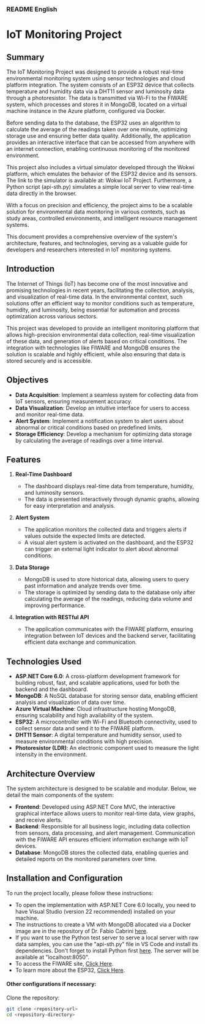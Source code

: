 ### README English

# IoT Monitoring Project

## Summary

The IoT Monitoring Project was designed to provide a robust real-time environmental monitoring system using sensor technologies and cloud platform integration. The system consists of an ESP32 device that collects temperature and humidity data via a DHT11 sensor and luminosity data through a photoresistor. The data is transmitted via Wi-Fi to the FIWARE system, which processes and stores it in MongoDB, located on a virtual machine instance in the Azure platform, configured via Docker.

Before sending data to the database, the ESP32 uses an algorithm to calculate the average of the readings taken over one minute, optimizing storage use and ensuring better data quality. Additionally, the application provides an interactive interface that can be accessed from anywhere with an internet connection, enabling continuous monitoring of the monitored environment.

This project also includes a virtual simulator developed through the Wokwi platform, which emulates the behavior of the ESP32 device and its sensors. The link to the simulator is available at: Wokwi IoT Project. Furthermore, a Python script (api-sth.py) simulates a simple local server to view real-time data directly in the browser.

With a focus on precision and efficiency, the project aims to be a scalable solution for environmental data monitoring in various contexts, such as study areas, controlled environments, and intelligent resource management systems.

This document provides a comprehensive overview of the system's architecture, features, and technologies, serving as a valuable guide for developers and researchers interested in IoT monitoring systems.

## Introduction

The Internet of Things (IoT) has become one of the most innovative and promising technologies in recent years, facilitating the collection, analysis, and visualization of real-time data. In the environmental context, such solutions offer an efficient way to monitor conditions such as temperature, humidity, and luminosity, being essential for automation and process optimization across various sectors.

This project was developed to provide an intelligent monitoring platform that allows high-precision environmental data collection, real-time visualization of these data, and generation of alerts based on critical conditions. The integration with technologies like FIWARE and MongoDB ensures the solution is scalable and highly efficient, while also ensuring that data is stored securely and is accessible.

## Objectives

- **Data Acquisition**: Implement a seamless system for collecting data from IoT sensors, ensuring measurement accuracy.
- **Data Visualization**: Develop an intuitive interface for users to access and monitor real-time data.
- **Alert System**: Implement a notification system to alert users about abnormal or critical conditions based on predefined limits.
- **Storage Efficiency**: Develop a mechanism for optimizing data storage by calculating the average of readings over a time interval.

## Features

1. **Real-Time Dashboard**
   - The dashboard displays real-time data from temperature, humidity, and luminosity sensors.
   - The data is presented interactively through dynamic graphs, allowing for easy interpretation and analysis.

2. **Alert System**
   - The application monitors the collected data and triggers alerts if values outside the expected limits are detected.
   - A visual alert system is activated on the dashboard, and the ESP32 can trigger an external light indicator to alert about abnormal conditions.

3. **Data Storage**
   - MongoDB is used to store historical data, allowing users to query past information and analyze trends over time.
   - The storage is optimized by sending data to the database only after calculating the average of the readings, reducing data volume and improving performance.

4. **Integration with RESTful API**
   - The application communicates with the FIWARE platform, ensuring integration between IoT devices and the backend server, facilitating efficient data exchange and communication.

## Technologies Used

- **ASP.NET Core 6.0**: A cross-platform development framework for building robust, fast, and scalable applications, used for both the backend and the dashboard.
- **MongoDB**: A NoSQL database for storing sensor data, enabling efficient analysis and visualization of data over time.
- **Azure Virtual Machine**: Cloud infrastructure hosting MongoDB, ensuring scalability and high availability of the system.
- **ESP32**: A microcontroller with Wi-Fi and Bluetooth connectivity, used to collect sensor data and send it to the FIWARE platform.
- **DHT11 Sensor**: A digital temperature and humidity sensor, used to measure environmental conditions with high precision.
- **Photoresistor (LDR)**: An electronic component used to measure the light intensity in the environment.

## Architecture Overview

The system architecture is designed to be scalable and modular. Below, we detail the main components of the system:

- **Frontend**: Developed using ASP.NET Core MVC, the interactive graphical interface allows users to monitor real-time data, view graphs, and receive alerts.
- **Backend**: Responsible for all business logic, including data collection from sensors, data processing, and alert management. Communication with the FIWARE API ensures efficient information exchange with IoT devices.
- **Database**: MongoDB stores the collected data, enabling queries and detailed reports on the monitored parameters over time.

## Installation and Configuration

To run the project locally, please follow these instructions:

- To open the implementation with ASP.NET Core 6.0 locally, you need to have Visual Studio (version 22 recommended) installed on your machine.
- The instructions to create a VM with MongoDB allocated via a Docker image are in the repository of Dr. Fabio Cabrini [here](https://github.com/fabiocabrini/fiware).
- If you want to use the Python test server to serve a local server with raw data samples, you can use the "api-sth.py" file in VS Code and install its dependencies. Don't forget to install Python first [here](https://www.python.org/downloads/). The server will be available at "localhost:8050".
- To access the FIWARE site, [Click Here](https://www.fiware.org/).
- To learn more about the ESP32, [Click Here](https://www.espressif.com/en/products/socs/esp32).

#### Other configurations if necessary:

Clone the repository:

```bash
git clone <repository-url>
cd <repository-directory>
